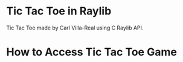 # Tic Tac Toe in Raylib

Tic Tac Toe made by Carl Villa-Real using C Raylib API.

# How to Access Tic Tac Toe Game


